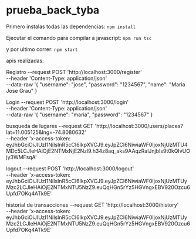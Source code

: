 # prueba_back_tyba

Primero instalas todas las dependencias:
``npm install``

Ejecutar el comando para compilar a javascript:
``npm run tsc``

y por ultimo correr:
``npm start``

apis realizadas:

Registro
--request POST 'http://localhost:3000/register' \
--header 'Content-Type: application/json' \
--data-raw '{
    "username": "jose",
    "password": "1234567",
    "name": "Maria Jose Grau"
}

Login
--request POST 'http://localhost:3000/login' \
--header 'Content-Type: application/json' \
--data-raw '{
    "username": "maria",
    "password": "1234567"
}

busqueda de lugares
--request GET 'http://localhost:3000/users/places?lat=11.005125&lng=-74.8080632' \
--header 'x-access-token: eyJhbGciOiJIUzI1NiIsInR5cCI6IkpXVCJ9.eyJpZCI6NiwiaWF0IjoxNjUzMTU4MDc5LCJleHAiOjE2NTMxNjE2Nzl9.h34z8aq_aks9AAqzRalJnjbIs9t0kQIvUOjy3WMFsqA'

logout
--request POST 'http://localhost:3000/logout' \
--header 'x-access-token: eyJhbGciOiJIUzI1NiIsInR5cCI6IkpXVCJ9.eyJpZCI6NiwiaWF0IjoxNjUzMTUyMzc2LCJleHAiOjE2NTMxNTU5NzZ9.euQqHGn5rYz5HGVngxEBV920Ozcu6Upfd7OKq4ATk9E'

historial de transacciones
--request GET 'http://localhost:3000/history' \
--header 'x-access-token: eyJhbGciOiJIUzI1NiIsInR5cCI6IkpXVCJ9.eyJpZCI6NiwiaWF0IjoxNjUzMTUyMzc2LCJleHAiOjE2NTMxNTU5NzZ9.euQqHGn5rYz5HGVngxEBV920Ozcu6Upfd7OKq4ATk9E'